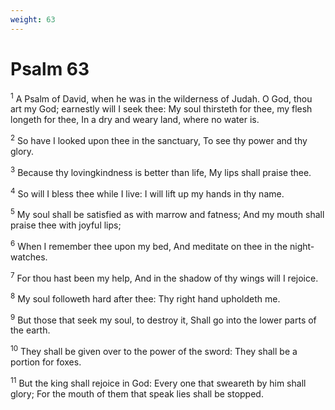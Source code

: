 ```yaml
---
weight: 63
---
```


# Psalm 63

<sup>1</sup> A Psalm of David, when he was in the wilderness of Judah. O God, thou art my God; earnestly will I seek thee: My soul thirsteth for thee, my flesh longeth for thee, In a dry and weary land, where no water is. 

<sup>2</sup> So have I looked upon thee in the sanctuary, To see thy power and thy glory. 

<sup>3</sup> Because thy lovingkindness is better than life, My lips shall praise thee. 

<sup>4</sup> So will I bless thee while I live: I will lift up my hands in thy name. 

<sup>5</sup> My soul shall be satisfied as with marrow and fatness; And my mouth shall praise thee with joyful lips; 

<sup>6</sup> When I remember thee upon my bed, And meditate on thee in the night-watches. 

<sup>7</sup> For thou hast been my help, And in the shadow of thy wings will I rejoice. 

<sup>8</sup> My soul followeth hard after thee: Thy right hand upholdeth me. 

<sup>9</sup> But those that seek my soul, to destroy it, Shall go into the lower parts of the earth. 

<sup>10</sup> They shall be given over to the power of the sword: They shall be a portion for foxes. 

<sup>11</sup> But the king shall rejoice in God: Every one that sweareth by him shall glory; For the mouth of them that speak lies shall be stopped. 


